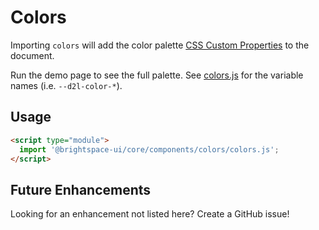 # Colors

Importing `colors` will add the color palette [CSS Custom Properties](https://developer.mozilla.org/en-US/docs/Web/CSS/--*) to the document.

Run the demo page to see the full palette. See [colors.js](colors.js) for the variable names (i.e. `--d2l-color-*`).

## Usage

```html
<script type="module">
  import '@brightspace-ui/core/components/colors/colors.js';
</script>
```

## Future Enhancements

Looking for an enhancement not listed here? Create a GitHub issue!
